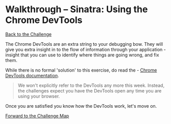 # Walkthrough – Sinatra: Using the Chrome DevTools

[Back to the Challenge](../sinatra_using_the_chrome_devtools.md)

The Chrome DevTools are an extra string to your debugging bow. They will give you extra insight in to the flow of information through your application - insight that you can use to identify where things are going wrong, and fix them.

While there is no formal 'solution' to this exercise, do read the - [Chrome DevTools documentation](https://developer.chrome.com/devtools).

> We won't explicitly refer to the DevTools any more this week. Instead, the challenges expect you have the DevTools open any time you are using your browser.

Once you are satisfied you know how the DevTools work, let's move on.

[Forward to the Challenge Map](../README.md)
